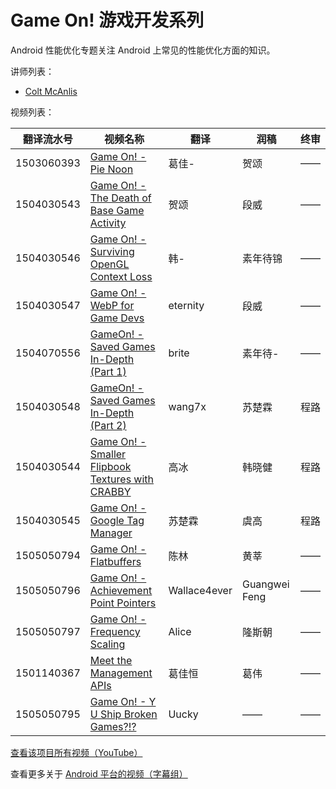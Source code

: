 # Game On! 游戏开发系列

Android 性能优化专题关注 Android 上常见的性能优化方面的知识。

讲师列表：

*   [Colt McAnlis](https://plus.google.com/+ColtMcAnlis)
 
视频列表：

| 翻译流水号 | 视频名称 | 翻译 | 润稿 | 终审 |
| -- | -- | -- | -- | -- |
| 1503060393 | [Game On! - Pie Noon](//pub.gfansub.com/Android/031-Game-On/1503060393-pie-noon.html)  | 葛佳- | 贺颂 | —— |
| 1504030543 | [Game On! - The Death of Base Game Activity](http://pub.gfansub.com/Android/031-Game-On/1504030543-the-death-of-base-game-activity.html)  | 贺颂 | 段威 | —— |
| 1504030546 | [Game On! - Surviving OpenGL Context Loss](pub.gfansub.com//Android/031-Game-On/1504030546-surviving-opengl-context-loss.html)  | 韩- | 素年待锦 | —— |
| 1504030547 | [Game On! - WebP for Game Devs](http://pub.gfansub.com//Android/031-Game-On/1504030547-webp-for-game-devs.html)  | eternity | 段威 | —— |
| 1504070556 | [GameOn! - Saved Games In-Depth (Part 1)](/Android/031-Game-On/1504070556-saved-games-in-depth-part_1.html)  | brite | 素年待- | —— |
| 1504030548 | [GameOn! - Saved Games In-Depth (Part 2)](http://pub.gfansub.com//Android/031-Game-On/1504030548-saved-games-in-depth-part_2.html)  | wang7x | 苏楚霖 | 程路 |
| 1504030544 | [Game On! - Smaller Flipbook Textures with CRABBY](http://pub.gfansub.com//Android/031-Game-On/1504030544-smaller-flipbook-textures-with-crabby.html)  | 高冰 | 韩晓健 | 程路 |
| 1504030545 | [Game On! - Google Tag Manager](http://pub.gfansub.com//Android/031-Game-On/1504030545-google-tag-manager.html)  | 苏楚霖 | 虞高 | 程路 |
| 1505050794 | [Game On! - Flatbuffers](http://pub.gfansub.com//Android/031-Game-On/1505050794-flatbuffers.html)  | 陈林 | 黄莘 | —— |
| 1505050796 | [Game On! - Achievement Point Pointers](http://pub.gfansub.com//Android/031-Game-On/1505050796-achievement-point-pointers.html)  | Wallace4ever | Guangwei Feng | —— |
| 1505050797 | [Game On! - Frequency Scaling](http://pub.gfansub.com//Android/031-Game-On/1505050797-frequency-scaling.html)  | Alice | 隆斯朝 | ——	|
| 1501140367 | [Meet the Management APIs](http://pub.gfansub.com//Android/031-Game-On/1501140367-meet-the-management-apis.html)  | 葛佳恒 | 葛伟 | —— |
| 1505050795 | [Game On! - Y U Ship Broken Games?!?](http://pub.gfansub.com//Android/031-Game-On/1505050795-y-u-ship-broken-games.html)  | Uucky | —— | —— |

[查看该项目所有视频（YouTube）](https://www.youtube.com/playlist?list=PLOU2XLYxmsIKxwLEpFSWvCgdfEYlBQijk)

查看更多关于 [Android 平台的视频（字幕组）](http://pub.gfansub.com//Android/index.html)
